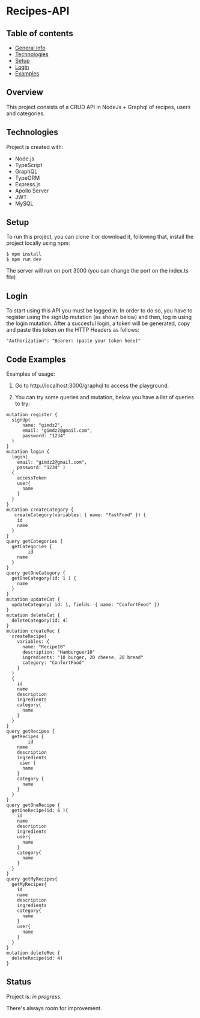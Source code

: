 # Recipes-API

## Table of contents
* [General info](#general-info)
* [Technologies](#technologies)
* [Setup](#setup)
* [Login](#login)
* [Examples](#examples)

## Overview
This project consists of a CRUD API in NodeJs + Graphql of recipes, users and categories.

## Technologies
Project is created with:

* Node.js
* TypeScript
* GraphQL
* TypeORM
* Express.js
* Apollo Server
* JWT
* MySQL

## Setup
To run this project, you can clone it or download it, following that, install the project locally using npm:

```
$ npm install
$ npm run dev
```
The server will run on port 3000 (you can change the port on the index.ts file)

## Login

To start using this API you must be logged in. In order to do so, you have to register using the signUp mutation (as shown below) and then, log in using the login mutation. After a succesful login, a token will be generated, copy and paste this token on the HTTP Headers as follows:

```
"Authorization": "Bearer: (paste your token here)"
```

## Code Examples
Examples of usage:

1. Go to http://localhost:3000/graphql to access the playground.

2. You can try some queries and mutation, below you have a list of queries to try:

```
mutation register {
  signUp(
      name: "gimdz2",
      email: "gimdz2@gmail.com",
      password: "1234"
  )
}
mutation login {
  login(
    email: "gimdz2@gmail.com",
    password: "1234" )
  {
    accessToken
    user{
      name
    }
  }
}
mutation createCategory {
   createCategory(variables: { name: "FastFood" }) {
    id
    name
  }
}
query getCategories {
  getCategories {
		id
    name
  }
}
query getOneCategory {
  getOneCategory(id: 1 ) {
    name
  }
}
mutation updateCat {
  updateCategory( id: 1, fields: { name: "ConfortFood" })
}
mutation deleteCat {
  deleteCategory(id: 4)
}
mutation createRec {
  createRecipe(
    variables: {
      name: "Recipe10"
      description: "Hamburguer10"
      ingredients: "10 burger, 20 cheese, 20 bread"
      category: "ConfortFood"
    }
  )
  {
    id
    name
    description
    ingredients
    category{
      name
    }
  }
}
query getRecipes {
  getRecipes {
		id
    name
    description
    ingredients
     user {
      name
    }
    category {
      name
    }
  }
}
query getOneRecipe {
  getOneRecipe(id: 6 ){
    id
    name
    description
    ingredients
    user{
      name
    }
    category{
      name
    }
  }
}
query getMyRecipes{
  getMyRecipes{
    id
    name
    description
    ingredients
    category{
      name
    }
    user{
      name
    }
  }
}
mutation deleteRec {
  deleteRecipe(id: 4)
}
```

## Status
Project is: _in progress_.

There's always room for improvement. 
